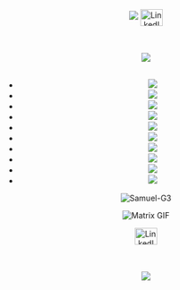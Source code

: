 <div align="center">

  <!-- Header Section -->
  <img src="https://capsule-render.vercel.app/api?type=rect&color=004d40&height=90&fontColor=ffffff&text=Abogado%20|%20Developer%20|%20Ciberseguridad&fontSize=40" />

  <!-- LinkedIn Icon -->
  <a href="https://linkedin.com/in/samuel-garcía-iñesta/" target="blank">
    <img align="center" src="https://raw.githubusercontent.com/rahuldkjain/github-profile-readme-generator/master/src/images/icons/Social/linked-in-alt.svg" alt="LinkedIn" height="30" width="40" />
  </a>

  <!-- Status Badge -->
  <br><br>
  ![](https://komarev.com/ghpvc/?username=Samuel-G3&color=004d40)
  <br><br>

  <!-- Programming and Tools Badges -->
  - ![](https://img.shields.io/badge/Code-css3-informational?style=plastic&logo=css3&logoColor=white&color=004d40)
  - ![](https://img.shields.io/badge/Code-html5-informational?style=plastic&logo=html5&logoColor=white&color=004d40)
  - ![](https://img.shields.io/badge/Code-JavaScript-informational?style=plastic&logo=javascript&logoColor=white&color=004d40)
  - ![](https://img.shields.io/badge/Code-node.js-informational?style=plastic&logo=node.js&logoColor=white&color=004d40)
  - ![](https://img.shields.io/badge/Code-React-informational?style=plastic&logo=react&logoColor=white&color=004d40)
  - ![](https://img.shields.io/badge/Code-Angular-informational?style=plastic&logo=angular&logoColor=white&color=004d40)
  - ![](https://img.shields.io/badge/Tools-SQL_Server-informational?style=plastic&logo=mysql&logoColor=white&color=004d40)
  - ![](https://img.shields.io/badge/Tools-mongodb-informational?style=plastic&logo=mongodb&logoColor=white&color=004d40)
  - ![](https://img.shields.io/badge/Editor-VS_Code-informational?style=plastic&logo=visual-studio-code&logoColor=white&color=004d40)
  - ![](https://img.shields.io/badge/Code-git-informational?style=plastic&logo=git&logoColor=white&color=004d40)

  <!-- Stats Section -->
  <p align="center">
    <img src="https://github-readme-stats.vercel.app/api?username=Samuel-G3&show_icons=true&theme=merko&hide=prs,issues,contribs" alt="Samuel-G3" />
  </p>

  <!-- Matrix GIF -->
  <p align="center">
    <img src="https://i.ibb.co/SVNdKxt/white-rabbit-matrix.gif" alt="Matrix GIF" />
  </p>

  <!-- LinkedIn Icon (Repeated for professionalism) -->
  <a href="https://linkedin.com/in/samuel-garcía-iñesta/" target="blank">
    <img align="center" src="https://raw.githubusercontent.com/rahuldkjain/github-profile-readme-generator/master/src/images/icons/Social/linked-in-alt.svg" alt="LinkedIn" height="30" width="40" />
  </a>

  <!-- Final Badge -->
  <br><br>
  ![](https://komarev.com/ghpvc/?username=Samuel-G3&color=004d40)

</div>



 
